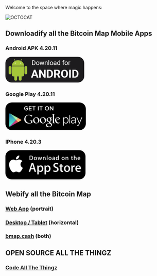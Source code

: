 <link rel="stylesheet" type="text/css" href="style.css">

Welcome to the space where magic happens:

![OCTOCAT](<https://user-images.githubusercontent.com/30203863/71215319-517d2a80-22af-11ea-9ca8-206a2162c1cb.png> "OCTOCAT")

## Downloadify all the Bitcoin Map Mobile Apps

### Android APK 4.20.11

<a target="_blank" href="https://github.com/theRealBitcoinClub/flutter_coinector/releases/download/public/app-release.apk" title="Android APK Download">
  <img style="border-radius:20px" alt="Android APK Download"
       title="Android APK Download"
       src="https://github.com/theRealBitcoinClub/therealbitcoinclub.github.io/raw/6460d5061b098532b4f81751c0a039b7a6926708/android-apk-download.png"
  />
</a>

### Google Play 4.20.11

<a target="_blank" href="https://play.google.com/store/apps/details?id=cash.bitcoinmap.coinector" title="Google Play Download">
  <img style="border-radius:20px" alt="Google Play Download"
       title="Google Play Download"
       src="https://github.com/theRealBitcoinClub/therealbitcoinclub.github.io/raw/master/app-download-playstore.png"
  />
</a>

### IPhone 4.20.3

<a href="http://coinector.app" target="_blank" title="IPhone App">
  <img style="border-radius:20px" alt="IPhone App"
       title="IPhone App"
       src="https://github.com/theRealBitcoinClub/therealbitcoinclub.github.io/raw/master/app-download-iphone.png"
  />
</a>

## Webify all the Bitcoin Map

### [Web App](http://coinector.app) (portrait)

### [Desktop / Tablet](http://bmap.app) (horizontal)

### [bmap.cash](http://bitcoinmap.cash) (both)

## OPEN SOURCE ALL THE THINGZ
### [Code All The Thingz](https://github.com/therealbitcoinclub)